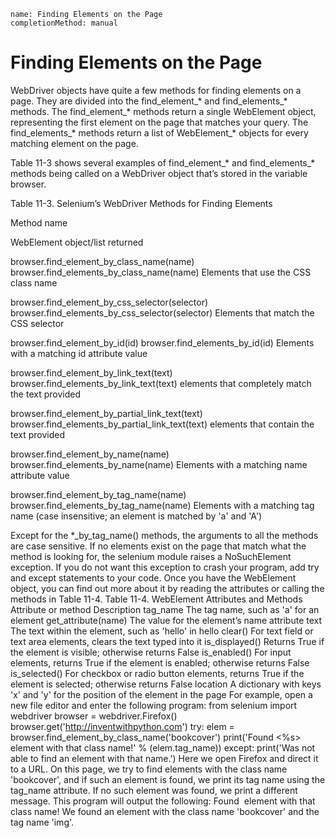 ```ngMeta
name: Finding Elements on the Page
completionMethod: manual
```
# Finding Elements on the Page
WebDriver objects have quite a few methods for finding elements on a page. They are divided into the find_element_* and find_elements_* methods. The find_element_* methods return a single WebElement object, representing the first element on the page that matches your query. The find_elements_* methods return a list of WebElement_* objects for every matching element on the page.

Table 11-3 shows several examples of find_element_* and find_elements_* methods being called on a WebDriver object that’s stored in the variable browser.

Table 11-3. Selenium’s WebDriver Methods for Finding Elements

Method name

WebElement object/list returned

 browser.find_element_by_class_name(name)
browser.find_elements_by_class_name(name)
Elements that use the CSS class name

 browser.find_element_by_css_selector(selector)
browser.find_elements_by_css_selector(selector)
Elements that match the CSS selector

 browser.find_element_by_id(id)
browser.find_elements_by_id(id)
Elements with a matching id attribute value

 browser.find_element_by_link_text(text)
browser.find_elements_by_link_text(text)
<a> elements that completely match the text provided

 browser.find_element_by_partial_link_text(text)
browser.find_elements_by_partial_link_text(text)
<a> elements that contain the text provided

 browser.find_element_by_name(name)
browser.find_elements_by_name(name)
Elements with a matching name attribute value

 browser.find_element_by_tag_name(name)
browser.find_elements_by_tag_name(name)
Elements with a matching tag name (case insensitive; an <a> element is matched by 'a' and 'A')

Except for the *_by_tag_name() methods, the arguments to all the methods are case sensitive. If no elements exist on the page that match what the method is looking for, the selenium module raises a NoSuchElement exception. If you do not want this exception to crash your program, add try and except statements to your code.
Once you have the WebElement object, you can find out more about it by reading the attributes or calling the methods in Table 11-4.
Table 11-4. WebElement Attributes and Methods
Attribute or method 								Description
tag_name 											The tag name, such as 'a' for an <a> element
get_attribute(name) 								The value for the element’s name attribute
text 												The text within the element, such as 'hello' in <span>hello</span>
clear()												For text field or text area elements, clears the text typed into it
is_displayed() 										Returns True if the element is visible; otherwise returns False
is_enabled() 										For input elements, returns True if the element is enabled; otherwise returns False
is_selected()										For checkbox or radio button elements, returns True if the element is selected; otherwise returns False
location											A dictionary with keys 'x' and 'y' for the position of the element in the page
For example, open a new file editor and enter the following program:
from selenium import webdriver
browser = webdriver.Firefox()
browser.get('http://inventwithpython.com')
try:
    elem = browser.find_element_by_class_name('bookcover')
    print('Found <%s> element with that class name!' % (elem.tag_name))
except:
    print('Was not able to find an element with that name.')
Here we open Firefox and direct it to a URL. On this page, we try to find elements with the class name 'bookcover', and if such an element is found, we print its tag name using the tag_name attribute. If no such element was found, we print a different message.
This program will output the following:
Found <img> element with that class name!
We found an element with the class name 'bookcover' and the tag name 'img'.
